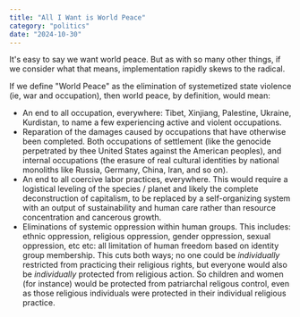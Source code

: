 ```yaml
---
title: "All I Want is World Peace"
category: "politics"
date: "2024-10-30"
---
```


It's easy to say we want world peace. But as with so many other things, if we consider what that means, implementation rapidly skews to the radical.

If we define "World Peace" as the elimination of systemetized state violence (ie, war and occupation), then world peace, by definition, would mean:

- An end to all occupation, everywhere: Tibet, Xinjiang, Palestine, Ukraine, Kurdistan, to name a few experiencing active and violent occupations.
- Reparation of the damages caused by occupations that have otherwise been completed. Both occupations of settlement (like the genocide perpetrated by thee United States against the American peoples), and internal occupations (the erasure of real cultural identities by national monoliths like Russia, Germany, China, Iran, and so on).
- An end to all coercive labor practices, everywhere. This would require a logistical leveling of the species / planet and likely the complete deconstruction of capitalism, to be replaced by a self-organizing system with an output of sustainability and human care rather than resource concentration and cancerous growth.
- Eliminations of systemic oppression within human groups. This includes: ethnic oppression, religious oppression, gender oppression, sexual oppression, etc etc: all limitation of human freedom based on identity group membership. This cuts both ways; no one could be _individually_ restricted from practicing their religious rights, but everyone would also be _individually_ protected from religious action. So children and women (for instance) would be protected from patriarchal religous control, even as those religious individuals were protected in their individual religious practice.
